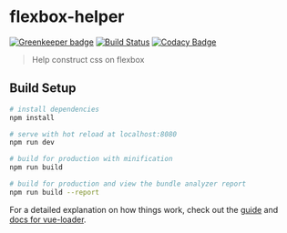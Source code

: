 # flexbox-helper

[![Greenkeeper badge](https://badges.greenkeeper.io/zinge/flexboxHelper.svg)](https://greenkeeper.io/)
[![Build Status](https://travis-ci.org/zinge/flexboxHelper.svg?branch=dev)](https://travis-ci.org/zinge/flexboxHelper)
[![Codacy Badge](https://api.codacy.com/project/badge/Grade/59c6461e7bf54431b3cbaebd6f34999d)](https://www.codacy.com/app/s.a.zingelshuher/flexboxHelper?utm_source=github.com&amp;utm_medium=referral&amp;utm_content=zinge/flexboxHelper&amp;utm_campaign=Badge_Grade)

> Help construct css on flexbox

## Build Setup

``` bash
# install dependencies
npm install

# serve with hot reload at localhost:8080
npm run dev

# build for production with minification
npm run build

# build for production and view the bundle analyzer report
npm run build --report
```

For a detailed explanation on how things work, check out the [guide](http://vuejs-templates.github.io/webpack/) and [docs for vue-loader](http://vuejs.github.io/vue-loader).
